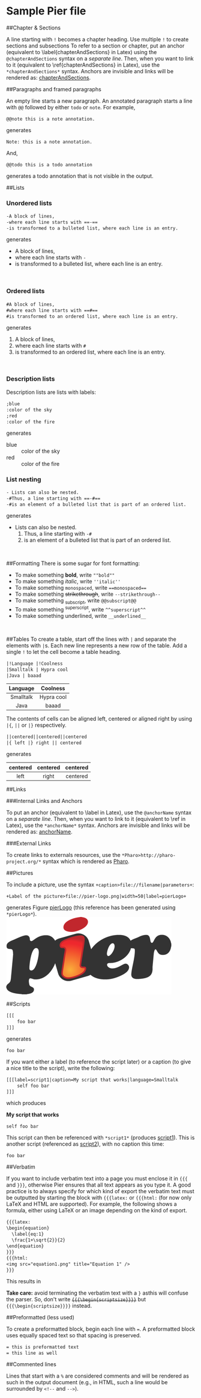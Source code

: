 

# Sample Pier file



##Chapter & Sections

A line starting with `!` becomes a chapter heading\. Use multiple `!` to create sections and subsections
<a name="chapterAndSections"></a>
To refer to a section or chapter, put an anchor \(equivalent to \\label\{chapterAndSections\} in Latex\) using the `@chapterAndSections` syntax on a *separate line*\. Then, when you want to link to it \(equivalent to \\ref\{chapterAndSections\} in Latex\), use the `*chapterAndSections*` syntax\. Anchors are invisible and links will be rendered as: [chapterAndSections](#chapterAndSections)\.


##Paragraphs and framed paragraphs

An empty line starts a new paragraph\.
An annotated paragraph starts a line with `@@` followed by either `todo` or `note`\. For example,


```
@@note this is a note annotation.
```


generates



    Note: this is a note annotation.


And,


```
@@todo this is a todo annotation
```


generates a todo annotation that is not visible in the output\.



##Lists



### Unordered lists



```
-A block of lines,
-where each line starts with ==-==
-is transformed to a bulleted list, where each line is an entry.
```


generates


- A block of lines,
- where each line starts with `-`
- is transformed to a bulleted list, where each line is an entry\.

&nbsp;


### Ordered lists



```
#A block of lines,
#where each line starts with ==#==
#is transformed to an ordered list, where each line is an entry.
```


generates


1. A block of lines,
2. where each line starts with `#`
3. is transformed to an ordered list, where each line is an entry\.

&nbsp;


### Description lists

Description lists are lists with labels:


```
;blue
:color of the sky
;red
:color of the fire
```


generates
<dl><dt>blue
</dt><dd>color of the sky</dd><dt>red
</dt><dd>color of the fire</dd></dl>


### List nesting



```
- Lists can also be nested.
-#Thus, a line starting with ==-#==
-#is an element of a bulleted list that is part of an ordered list.
```


generates


-  Lists can also be nested\.
    1. Thus, a line starting with `-#`
    2. is an element of a bulleted list that is part of an ordered list\.


&nbsp;


##Formatting
There is some sugar for font formatting:


- To make something **bold**, write `""bold""`
- To make something *italic*, write `''italic''`
- To make something `monospaced`, write `==monospaced==`
- To make something ~~<del>strikethrough</del>~~, write `--strikethrough--`
- To make something <sub>subscript</sub>, write `@@subscript@@`
- To make something <sup>superscript</sup>, write `^^superscript^^`
- To make something underlined, write `__underlined__`

&nbsp;


##Tables
To create a table, start off the lines with `|` and separate the elements with `|`s\. Each new line represents a new row of the table\. Add a single `!` to let the cell become a table heading\.


```
|!Language |!Coolness
|Smalltalk | Hypra cool
|Java | baaad
```




| Language  | Coolness
| :-:| :-:
| Smalltalk  |  Hypra cool
| Java  |  baaad



The contents of cells can be aligned left, centered or aligned right by using `|{`, `||` or `|}` respectively\.


```
||centered||centered||centered
|{ left |} right || centered
```


generates


| centered | centered | centered
| :-:| :-:| :-:
|  left  |  right  |  centered




##Links



###Internal Links and Anchors

<a name="anchorName"></a>
To put an anchor \(equivalent to \\label in Latex\), use the `@anchorName` syntax on a *separate line*\. Then, when you want to link to it \(equivalent to \\ref in Latex\), use the `*anchorName*` syntax\. Anchors are invisible and links will be rendered as: [anchorName](#anchorName)\.


###External Links

To create links to externals resources, use the `*Pharo>http://pharo-project.org/*` syntax which is rendered as [Pharo](http://pharo-project.org/)\.


##Pictures

To include a picture, use the syntax `+caption>file://filename|parameters+`:


```
+Label of the picture>file://pier-logo.png|width=50|label=pierLogo+
```


generates Figure [pierLogo](#pierLogo) \(this reference has been generated using `*pierLogo*`\)\.
<a name="pierLogo"></a>![pierLogo](pier-logo.png "This is the label of the picture")


##Scripts


    [[[
    	foo bar
    ]]]

generates


```
foo bar
```


If you want either a label \(to reference the script later\) or a caption \(to give a nice title to the script\), write the following:

	[[[label=script1|caption=My script that works|language=Smalltalk
		self foo bar
	]]]

which produces


<a name="script1"></a>**My script that works**

```smalltalk
self foo bar
```


This script can then be referenced with `*script1*` \(produces [script1](#script1)\)\.
This is another script \(referenced as [script2](#script2)\), with no caption this time:


<a name="script2"></a>

```
foo bar
```




##Verbatim

If you want to include verbatim text into a page you must enclose it in `{{{` and `}}}`, otherwise Pier ensures that all text appears as you type it\.
A good practice is to always specify for which kind of export the verbatim text must be outputted by starting the block with `{{{latex:` or `{{{html:` \(for now only LaTeX and HTML are supported\)\. For example, the following shows a formula, either using LaTeX or an image depending on the kind of export\.


```
{{{latex:
\begin{equation}
  \label{eq:1}
  \frac{1+\sqrt{2}}{2}
\end{equation}
}}}
{{{html:
<img src="equation1.png" title="Equation 1" />
}}}
```


This results in

**Take care:** avoid terminating the verbatim text with a `}` asthis will confuse the parser\. So, don't write ~~<del>`{{{\begin{scriptsize}}}}`</del>~~ but `{{{\begin{scriptsize}}}}` instead\.


##Preformatted \(less used\)

To create a preformatted block, begin each line with `=`\. A preformatted block uses equally spaced text so that spacing is preserved\.


```
= this is preformatted text
= this line as well
```




##Commented lines

Lines that start with a `%` are considered comments and will be rendered as such in the output document \(e\.g\., in HTML, such a line would be surrounded by `<!--` and `-->`\)\.
